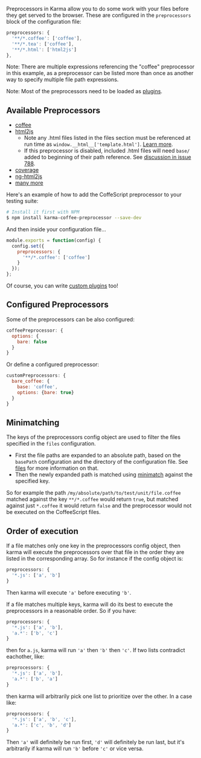 Preprocessors in Karma allow you to do some work with your files before
they get served to the browser. These are configured in the `preprocessors` block
of the configuration file:

```javascript
preprocessors: {
  '**/*.coffee': ['coffee'],
  '**/*.tea': ['coffee'],
  '**/*.html': ['html2js']
},
```

Note: There are multiple expressions referencing the "coffee" preprocessor in this example, as a preprocessor
can be listed more than once as another way to specify multiple file path expressions.

Note: Most of the preprocessors need to be loaded as [plugins].

## Available Preprocessors
- [coffee]
- [html2js]
  - Note any .html files listed in the files section must be referenced at run time as `window.__html__['template.html']`. [Learn more](html2js).
  - If this preprocessor is disabled, included .html files will need `base/` added to beginning of their path reference. See [discussion in issue 788][issue788].
- [coverage]
- [ng-html2js]
- [many more](https://www.npmjs.org/browse/keyword/karma-preprocessor)

Here's an example of how to add the CoffeScript preprocessor to your testing suite:

```bash
# Install it first with NPM
$ npm install karma-coffee-preprocessor --save-dev
```

And then inside your configuration file...

```javascript
module.exports = function(config) {
  config.set({
    preprocessors: {
      '**/*.coffee': ['coffee']
    }
  });
};
```

Of course, you can write [custom plugins] too!


## Configured Preprocessors
Some of the preprocessors can be also configured:

```javascript
coffeePreprocessor: {
  options: {
    bare: false
  }
}
```

Or define a configured preprocessor:

```javascript
customPreprocessors: {
  bare_coffee: {
    base: 'coffee',
    options: {bare: true}
  }
}
```


## Minimatching
The keys of the preprocessors config object are used to filter the files specified in
the `files` configuration.

* First the file paths are expanded to an absolute path, based on the
  `basePath` configuration and the directory of the configuration file. See
  [files] for more information on that.
* Then the newly expanded path is matched using [minimatch] against the specified key.

So for example the path `/my/absolute/path/to/test/unit/file.coffee` matched against
the key `**/*.coffee` would return `true`, but matched against just `*.coffee` it would
return `false` and the preprocessor would not be executed on the CoffeeScript files.



[files]: files.html
[minimatch]: https://github.com/isaacs/minimatch
[coffee]: https://github.com/karma-runner/karma-coffee-preprocessor
[html2js]: https://github.com/karma-runner/karma-html2js-preprocessor#how-does-it-work-
[ng-html2js]: https://github.com/karma-runner/karma-ng-html2js-preprocessor

[coverage]: https://github.com/karma-runner/karma-coverage
[custom plugins]: ../dev/plugins.html
[plugins]: plugins.html
[issue788]: https://github.com/karma-runner/karma/issues/788

## Order of execution

If a file matches only one key in the preprocessors config object, then karma
will execute the preprocessors over that file in the order they are listed in
the corresponding array.  So for instance if the config object is:

```js
preprocessors: {
  '*.js': ['a', 'b']
}
```

Then karma will execute `'a'` before executing `'b'`.

If a file matches multiple keys, karma will do its best to execute the
preprocessors in a reasonable order.  So if you have:

```js
preprocessors: {
  '*.js': ['a', 'b'],
  'a.*': ['b', 'c']
}
```

then for `a.js`, karma will run `'a'` then `'b'` then `'c'`.  If two lists
contradict eachother, like:

```js
preprocessors: {
  '*.js': ['a', 'b'],
  'a.*': ['b', 'a']
}
```

then karma will arbitrarily pick one list to prioritize over the other.  In a
case like:

```js
preprocessors: {
  '*.js': ['a', 'b', 'c'],
  'a.*': ['c', 'b', 'd']
}
```

Then `'a'` will definitely be run first, `'d'` will definitely be run last, but
it's arbitrarily if karma will run `'b'` before `'c'` or vice versa.
